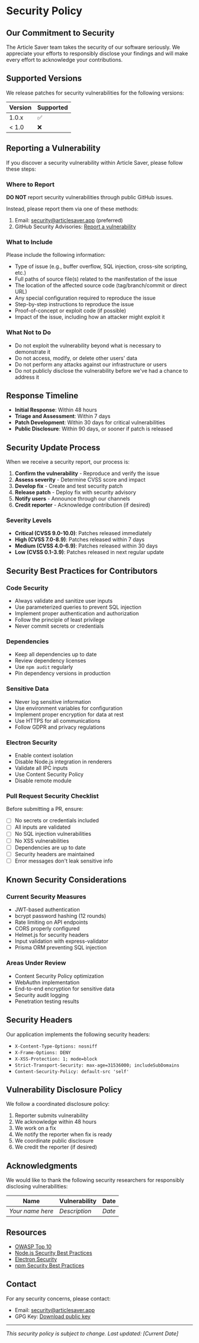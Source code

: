 # Security Policy

## Our Commitment to Security

The Article Saver team takes the security of our software seriously. We appreciate your efforts to responsibly disclose your findings and will make every effort to acknowledge your contributions.

## Supported Versions

We release patches for security vulnerabilities for the following versions:

| Version | Supported          |
| ------- | ------------------ |
| 1.0.x   | :white_check_mark: |
| < 1.0   | :x:                |

## Reporting a Vulnerability

If you discover a security vulnerability within Article Saver, please follow these steps:

### Where to Report

**DO NOT** report security vulnerabilities through public GitHub issues.

Instead, please report them via one of these methods:
1. Email: security@articlesaver.app (preferred)
2. GitHub Security Advisories: [Report a vulnerability](https://github.com/yourusername/article_saver/security/advisories/new)

### What to Include

Please include the following information:
- Type of issue (e.g., buffer overflow, SQL injection, cross-site scripting, etc.)
- Full paths of source file(s) related to the manifestation of the issue
- The location of the affected source code (tag/branch/commit or direct URL)
- Any special configuration required to reproduce the issue
- Step-by-step instructions to reproduce the issue
- Proof-of-concept or exploit code (if possible)
- Impact of the issue, including how an attacker might exploit it

### What Not to Do

- Do not exploit the vulnerability beyond what is necessary to demonstrate it
- Do not access, modify, or delete other users' data
- Do not perform any attacks against our infrastructure or users
- Do not publicly disclose the vulnerability before we've had a chance to address it

## Response Timeline

- **Initial Response**: Within 48 hours
- **Triage and Assessment**: Within 7 days
- **Patch Development**: Within 30 days for critical vulnerabilities
- **Public Disclosure**: Within 90 days, or sooner if patch is released

## Security Update Process

When we receive a security report, our process is:

1. **Confirm the vulnerability** - Reproduce and verify the issue
2. **Assess severity** - Determine CVSS score and impact
3. **Develop fix** - Create and test security patch
4. **Release patch** - Deploy fix with security advisory
5. **Notify users** - Announce through our channels
6. **Credit reporter** - Acknowledge contribution (if desired)

### Severity Levels

- **Critical (CVSS 9.0-10.0)**: Patches released immediately
- **High (CVSS 7.0-8.9)**: Patches released within 7 days
- **Medium (CVSS 4.0-6.9)**: Patches released within 30 days
- **Low (CVSS 0.1-3.9)**: Patches released in next regular update

## Security Best Practices for Contributors

### Code Security
- Always validate and sanitize user inputs
- Use parameterized queries to prevent SQL injection
- Implement proper authentication and authorization
- Follow the principle of least privilege
- Never commit secrets or credentials

### Dependencies
- Keep all dependencies up to date
- Review dependency licenses
- Use `npm audit` regularly
- Pin dependency versions in production

### Sensitive Data
- Never log sensitive information
- Use environment variables for configuration
- Implement proper encryption for data at rest
- Use HTTPS for all communications
- Follow GDPR and privacy regulations

### Electron Security
- Enable context isolation
- Disable Node.js integration in renderers
- Validate all IPC inputs
- Use Content Security Policy
- Disable remote module

### Pull Request Security Checklist
Before submitting a PR, ensure:
- [ ] No secrets or credentials included
- [ ] All inputs are validated
- [ ] No SQL injection vulnerabilities
- [ ] No XSS vulnerabilities
- [ ] Dependencies are up to date
- [ ] Security headers are maintained
- [ ] Error messages don't leak sensitive info

## Known Security Considerations

### Current Security Measures
- JWT-based authentication
- bcrypt password hashing (12 rounds)
- Rate limiting on API endpoints
- CORS properly configured
- Helmet.js for security headers
- Input validation with express-validator
- Prisma ORM preventing SQL injection

### Areas Under Review
- Content Security Policy optimization
- WebAuthn implementation
- End-to-end encryption for sensitive data
- Security audit logging
- Penetration testing results

## Security Headers

Our application implements the following security headers:
- `X-Content-Type-Options: nosniff`
- `X-Frame-Options: DENY`
- `X-XSS-Protection: 1; mode=block`
- `Strict-Transport-Security: max-age=31536000; includeSubDomains`
- `Content-Security-Policy: default-src 'self'`

## Vulnerability Disclosure Policy

We follow a coordinated disclosure policy:
1. Reporter submits vulnerability
2. We acknowledge within 48 hours
3. We work on a fix
4. We notify the reporter when fix is ready
5. We coordinate public disclosure
6. We credit the reporter (if desired)

## Acknowledgments

We would like to thank the following security researchers for responsibly disclosing vulnerabilities:

| Name | Vulnerability | Date |
|------|--------------|------|
| *Your name here* | *Description* | *Date* |

## Resources

- [OWASP Top 10](https://owasp.org/www-project-top-ten/)
- [Node.js Security Best Practices](https://nodejs.org/en/docs/guides/security/)
- [Electron Security](https://www.electronjs.org/docs/latest/tutorial/security)
- [npm Security Best Practices](https://docs.npmjs.com/packages-and-modules/securing-your-code)

## Contact

For any security concerns, please contact:
- Email: security@articlesaver.app
- GPG Key: [Download public key](https://articlesaver.app/security.asc)

---

*This security policy is subject to change. Last updated: [Current Date]*